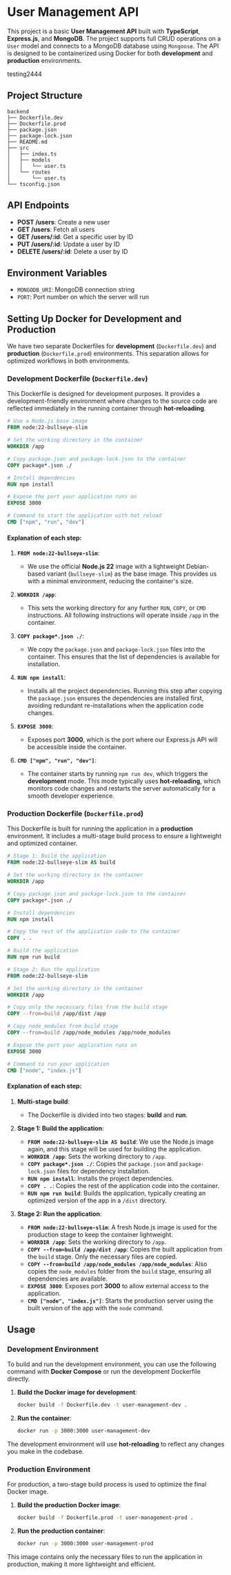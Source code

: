 # User Management API

This project is a basic **User Management API** built with **TypeScript**, **Express.js**, and **MongoDB**. The project supports full CRUD operations on a `User` model and connects to a MongoDB database using `Mongoose`. The API is designed to be containerized using Docker for both **development** and **production** environments.

testing2444

## Project Structure

```
backend
├── Dockerfile.dev
├── Dockerfile.prod
├── package.json
├── package-lock.json
├── README.md
├── src
│   ├── index.ts
│   ├── models
│   │   └── user.ts
│   └── routes
│       └── user.ts
└── tsconfig.json
```

## API Endpoints

- **POST /users**: Create a new user
- **GET /users**: Fetch all users
- **GET /users/:id**: Get a specific user by ID
- **PUT /users/:id**: Update a user by ID
- **DELETE /users/:id**: Delete a user by ID

## Environment Variables

- `MONGODB_URI`: MongoDB connection string
- `PORT`: Port number on which the server will run

## Setting Up Docker for Development and Production

We have two separate Dockerfiles for **development** (`Dockerfile.dev`) and **production** (`Dockerfile.prod`) environments. This separation allows for optimized workflows in both environments.

### Development Dockerfile (`Dockerfile.dev`)

This Dockerfile is designed for development purposes. It provides a development-friendly environment where changes to the source code are reflected immediately in the running container through **hot-reloading**.

```dockerfile
# Use a Node.js base image
FROM node:22-bullseye-slim

# Set the working directory in the container
WORKDIR /app

# Copy package.json and package-lock.json to the container
COPY package*.json ./

# Install dependencies
RUN npm install

# Expose the port your application runs on
EXPOSE 3000

# Command to start the application with hot reload
CMD ["npm", "run", "dev"]
```

#### Explanation of each step:

1. **`FROM node:22-bullseye-slim`**:
   - We use the official **Node.js 22** image with a lightweight Debian-based variant (`bullseye-slim`) as the base image. This provides us with a minimal environment, reducing the container's size.
2. **`WORKDIR /app`**:

   - This sets the working directory for any further `RUN`, `COPY`, or `CMD` instructions. All following instructions will operate inside `/app` in the container.

3. **`COPY package*.json ./`**:

   - We copy the `package.json` and `package-lock.json` files into the container. This ensures that the list of dependencies is available for installation.

4. **`RUN npm install`**:

   - Installs all the project dependencies. Running this step after copying the `package.json` ensures the dependencies are installed first, avoiding redundant re-installations when the application code changes.

5. **`EXPOSE 3000`**:

   - Exposes port **3000**, which is the port where our Express.js API will be accessible inside the container.

6. **`CMD ["npm", "run", "dev"]`**:
   - The container starts by running `npm run dev`, which triggers the **development** mode. This mode typically uses **hot-reloading**, which monitors code changes and restarts the server automatically for a smooth developer experience.

### Production Dockerfile (`Dockerfile.prod`)

This Dockerfile is built for running the application in a **production** environment. It includes a multi-stage build process to ensure a lightweight and optimized container.

```dockerfile
# Stage 1: Build the application
FROM node:22-bullseye-slim AS build

# Set the working directory in the container
WORKDIR /app

# Copy package.json and package-lock.json to the container
COPY package*.json ./

# Install dependencies
RUN npm install

# Copy the rest of the application code to the container
COPY . .

# Build the application
RUN npm run build

# Stage 2: Run the application
FROM node:22-bullseye-slim

# Set the working directory in the container
WORKDIR /app

# Copy only the necessary files from the build stage
COPY --from=build /app/dist /app

# Copy node_modules from build stage
COPY --from=build /app/node_modules /app/node_modules

# Expose the port your application runs on
EXPOSE 3000

# Command to run your application
CMD ["node", "index.js"]
```

#### Explanation of each step:

1. **Multi-stage build**:
   - The Dockerfile is divided into two stages: **build** and **run**.
2. **Stage 1: Build the application**:

   - **`FROM node:22-bullseye-slim AS build`**: We use the Node.js image again, and this stage will be used for building the application.
   - **`WORKDIR /app`**: Sets the working directory to `/app`.
   - **`COPY package*.json ./`**: Copies the `package.json` and `package-lock.json` files for dependency installation.
   - **`RUN npm install`**: Installs the project dependencies.
   - **`COPY . .`**: Copies the rest of the application code into the container.
   - **`RUN npm run build`**: Builds the application, typically creating an optimized version of the app in a `/dist` directory.

3. **Stage 2: Run the application**:
   - **`FROM node:22-bullseye-slim`**: A fresh Node.js image is used for the production stage to keep the container lightweight.
   - **`WORKDIR /app`**: Sets the working directory to `/app`.
   - **`COPY --from=build /app/dist /app`**: Copies the built application from the `build` stage. Only the necessary files are copied.
   - **`COPY --from=build /app/node_modules /app/node_modules`**: Also copies the `node_modules` folder from the `build` stage, ensuring all dependencies are available.
   - **`EXPOSE 3000`**: Exposes port **3000** to allow external access to the application.
   - **`CMD ["node", "index.js"]`**: Starts the production server using the built version of the app with the `node` command.

## Usage

### Development Environment

To build and run the development environment, you can use the following command with **Docker Compose** or run the development Dockerfile directly.

1. **Build the Docker image for development**:

   ```bash
   docker build -f Dockerfile.dev -t user-management-dev .
   ```

2. **Run the container**:
   ```bash
   docker run -p 3000:3000 user-management-dev
   ```

The development environment will use **hot-reloading** to reflect any changes you make in the codebase.

### Production Environment

For production, a two-stage build process is used to optimize the final Docker image.

1. **Build the production Docker image**:

   ```bash
   docker build -f Dockerfile.prod -t user-management-prod .
   ```

2. **Run the production container**:
   ```bash
   docker run -p 3000:3000 user-management-prod
   ```

This image contains only the necessary files to run the application in production, making it more lightweight and efficient.
